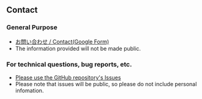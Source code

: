 
## Contact

### General Purpose

- [お問い合わせ / Contact(Google Form)](https://docs.google.com/forms/d/e/1FAIpQLSdLaa6vh9POlyFrFYrGrY7-9HPf3WrkK3PyW5yAXqAlLFQJSA/viewform?usp=header)
- The information provided will not be made public.

### For technical questions, bug reports, etc.

- [Please use the GitHub repository's Issues](https://github.com/ShinobuAmasaki/ShinobuAmasaki.github.io/issues)
- Please note that issues will be public, so please do not include personal infomation.

</div>